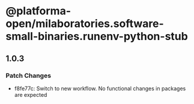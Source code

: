 # @platforma-open/milaboratories.software-small-binaries.runenv-python-stub

## 1.0.3

### Patch Changes

- f8fe77c: Switch to new workflow. No functional changes in packages are expected
